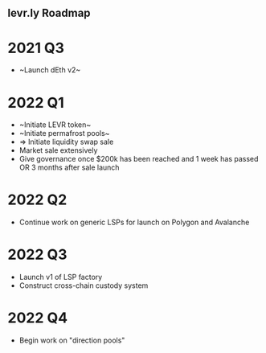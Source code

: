 ## levr.ly Roadmap
# 2021 Q3
* ~Launch dEth v2~

# 2022 Q1
* ~Initiate LEVR token~
* ~Initiate permafrost pools~
* => Initiate liquidity swap sale
* Market sale extensively
* Give governance once $200k has been reached and 1 week has passed OR 3 months after sale launch

# 2022 Q2
* Continue work on generic LSPs for launch on Polygon and Avalanche

# 2022 Q3
* Launch v1 of LSP factory
* Construct cross-chain custody system

# 2022 Q4
* Begin work on "direction pools"

